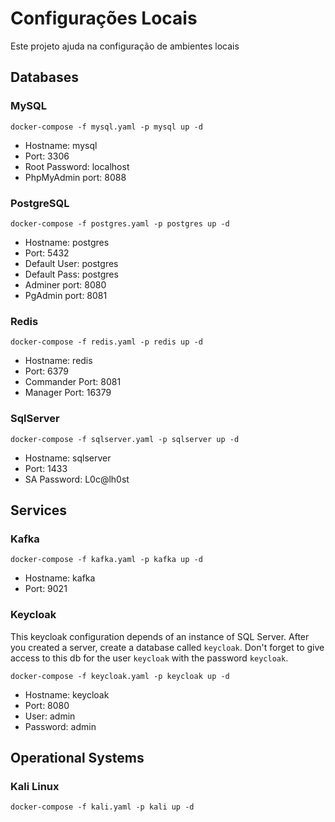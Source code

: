 # Configurações Locais

Este projeto ajuda na configuração de ambientes locais

## Databases

### MySQL

`docker-compose -f mysql.yaml -p mysql up -d`

- Hostname: mysql
- Port: 3306
- Root Password: localhost
- PhpMyAdmin port: 8088

### PostgreSQL

`docker-compose -f postgres.yaml -p postgres up -d`

- Hostname: postgres
- Port: 5432
- Default User: postgres
- Default Pass: postgres
- Adminer port: 8080
- PgAdmin port: 8081

### Redis

`docker-compose -f redis.yaml -p redis up -d`

- Hostname: redis
- Port: 6379
- Commander Port: 8081
- Manager Port: 16379

### SqlServer

`docker-compose -f sqlserver.yaml -p sqlserver up -d`

- Hostname: sqlserver
- Port: 1433
- SA Password: L0c@lh0st

## Services

### Kafka

`docker-compose -f kafka.yaml -p kafka up -d`

- Hostname: kafka
- Port: 9021

### Keycloak

This keycloak configuration depends of an instance of SQL Server.
After you created a server, create a database called `keycloak`.
Don't forget to give access to this db for the user `keycloak` with the password `keycloak`.

`docker-compose -f keycloak.yaml -p keycloak up -d`

- Hostname: keycloak
- Port: 8080
- User: admin
- Password: admin

## Operational Systems

### Kali Linux

`docker-compose -f kali.yaml -p kali up -d`

